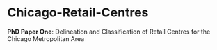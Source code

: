 # Chicago-Retail-Centres

**PhD Paper One**: Delineation and Classification of Retail Centres for the Chicago Metropolitan Area


